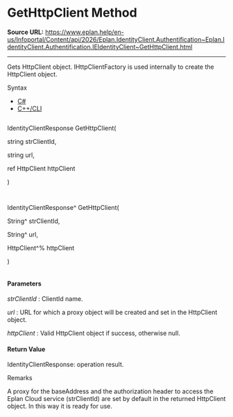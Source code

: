 # GetHttpClient Method

**Source URL:** https://www.eplan.help/en-us/Infoportal/Content/api/2026/Eplan.IdentityClient.Authentification~Eplan.IdentityClient.Authentification.IEIdentityClient~GetHttpClient.html

---

Gets HttpClient object. IHttpClientFactory is used internally to create the HttpClient object.

Syntax

- [C#](#i-syntax-CS)
- [C++/CLI](#i-syntax-CPP2005)

```
```
IdentityClientResponse GetHttpClient( 

   string strClientId,

   string url,

   ref HttpClient httpClient

)
```
```

```
```
IdentityClientResponse^ GetHttpClient( 

   String^ strClientId,

   String^ url,

   HttpClient^% httpClient

)
```
```

#### Parameters

*strClientId*
:   ClientId name.

*url*
:   URL for which a proxy object will be created and set in the HttpClient object.

*httpClient*
:   Valid HttpClient object if success, otherwise null.

#### Return Value

IdentityClientResponse: operation result.

Remarks

A proxy for the baseAddress and the authorization header to access the Eplan Cloud service (strClientId) are set by default in the returned HttpClient object. In this way it is ready for use.
